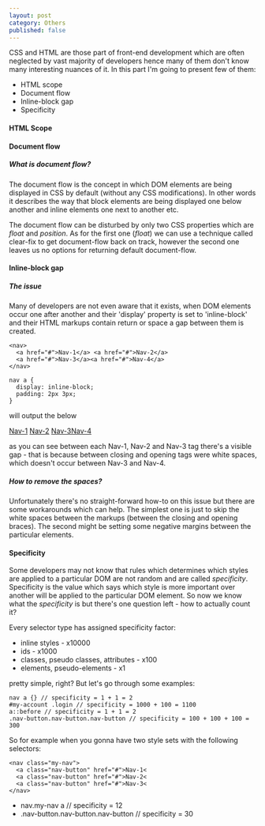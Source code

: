 ```yaml
---
layout: post
category: Others
published: false
---
```


CSS and HTML are those part of front-end development which are often neglected by vast majority of developers hence many of them don't know many interesting nuances of it. In this part I'm going to present few of them:

- HTML scope
- Document flow
- Inline-block gap
- Specificity

#### HTML Scope

#### Document flow

##### What is document flow?

The document flow is the concept in which DOM elements are being displayed in CSS by default (without any CSS modifications). In other words it describes the way that block elements are being displayed one below another and inline elements one next to another etc.

The document flow can be disturbed by only two CSS properties which are *float* and *position*. As for the first one (*float*) we can use a technique called clear-fix to get document-flow back on track, however the second one leaves us no options for returning default document-flow.

#### Inline-block gap

##### The issue

Many of developers are not even aware that it exists, when DOM elements occur one after another and their 'display' property is set to 'inline-block' and their HTML markups contain return or space a gap between them is created.

<pre><code>&lt;nav&gt;
  &lt;a href="#"&gt;Nav-1&lt;/a&gt; &lt;a href="#"&gt;Nav-2&lt;/a&gt;
  &lt;a href="#"&gt;Nav-3&lt;/a&gt;&lt;a href="#"&gt;Nav-4&lt;/a&gt;
&lt;/nav&gt;
</code></pre>

<pre><code>nav a {
  display: inline-block;
  padding: 2px 3px;
}
</code></pre>

will output the below

<div class="example">
<nav class="example-2015-12-06-1">
  <a href="#">Nav-1</a> <a href="#">Nav-2</a>
  <a href="#">Nav-3</a><a href="#">Nav-4</a>
</nav>
</div>

as you can see between each Nav-1, Nav-2 and Nav-3 tag there's a visible gap - that is because between closing and opening tags were white spaces, which doesn't occur between Nav-3 and Nav-4.

##### How to remove the spaces?

Unfortunately there's no straight-forward how-to on this issue but there are some workarounds which can help. The simplest one is just to skip the white spaces between the markups (between the closing and opening braces). The second might be setting some negative margins between the particular elements.

#### Specificity

Some developers may not know that rules which determines which styles are applied to a particular DOM are not random and are called *specificity*. Specificity is the value which says which style is more important over another will be applied to the particular DOM element. So now we know what the *specificity* is but there's one question left - how to actually count it?

Every selector type has assigned specificity factor:

* inline styles - x10000
* ids - x1000
* classes, pseudo classes, attributes - x100
* elements, pseudo-elements - x1

pretty simple, right? But let's go through some examples:

<pre><code>nav a {} // specificity = 1 + 1 = 2
#my-account .login // specificity = 1000 + 100 = 1100
a::before // specificity = 1 + 1 = 2
.nav-button.nav-button.nav-button // specificity = 100 + 100 + 100 = 300
</code></pre>

So for example when you gonna have two style sets with the following selectors:

<pre><code>&lt;nav class="my-nav"&gt;
  &lt;a class="nav-button" href="#"&gt;Nav-1&lt;
  &lt;a class="nav-button" href="#"&gt;Nav-2&lt;
  &lt;a class="nav-button" href="#"&gt;Nav-3&lt;
&lt;/nav&gt;
</code></pre>

* nav.my-nav a // specificity = 12
* .nav-button.nav-button.nav-button // specificity = 30